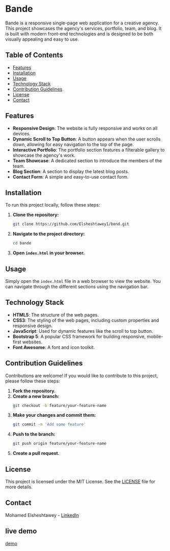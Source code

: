 # Bande

Bande is a responsive single-page web application for a creative agency. This project showcases the agency's services, portfolio, team, and blog. It is built with modern front-end technologies and is designed to be both visually appealing and easy to use.

## Table of Contents

- [Features](#features)
- [Installation](#installation)
- [Usage](#usage)
- [Technology Stack](#technology-stack)
- [Contribution Guidelines](#contribution-guidelines)
- [License](#license)
- [Contact](#contact)

## Features

- **Responsive Design**: The website is fully responsive and works on all devices.
- **Dynamic Scroll to Top Button**: A button appears when the user scrolls down, allowing for easy navigation to the top of the page.
- **Interactive Portfolio**: The portfolio section features a filterable gallery to showcase the agency's work.
- **Team Showcase**: A dedicated section to introduce the members of the team.
- **Blog Section**: A section to display the latest blog posts.
- **Contact Form**: A simple and easy-to-use contact form.

## Installation

To run this project locally, follow these steps:

1. **Clone the repository:**
   ```bash
   git clone https://github.com/Elsheshtawey1/bond.git
   ```
2. **Navigate to the project directory:**
   ```bash
   cd bande
   ```
3. **Open `index.html` in your browser.**

## Usage

Simply open the `index.html` file in a web browser to view the website. You can navigate through the different sections using the navigation bar.

## Technology Stack

- **HTML5**: The structure of the web pages.
- **CSS3**: The styling of the web pages, including custom properties and responsive design.
- **JavaScript**: Used for dynamic features like the scroll to top button.
- **Bootstrap 5**: A popular CSS framework for building responsive, mobile-first websites.
- **Font Awesome**: A font and icon toolkit.

## Contribution Guidelines

Contributions are welcome! If you would like to contribute to this project, please follow these steps:

1. **Fork the repository.**
2. **Create a new branch:**
   ```bash
   git checkout -b feature/your-feature-name
   ```
3. **Make your changes and commit them:**
   ```bash
   git commit -m 'Add some feature'
   ```
4. **Push to the branch:**
   ```bash
   git push origin feature/your-feature-name
   ```
5. **Create a pull request.**

## License

This project is licensed under the MIT License. See the [LICENSE](LICENSE) file for more details.

## Contact

Mohamed Elsheshtawey - [LinkedIn](https://www.linkedin.com/in/mohamed-elsheshtawey/)

## live demo
[demo](https://elsheshtawey1.github.io/bond/)